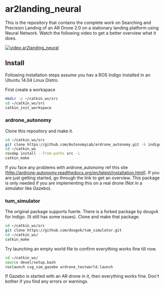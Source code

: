 # ar2landing_neural
This is the repository that contains the complete work on Searching and Precision Landing of an AR Drone 2.0 on a stationary landing platform using Neural Network. Watch the following video to get a better overview what it does.

[![video ar2landing_neural](https://i.ytimg.com/vi_webp/WrEmulklfXU/mqdefault.webp)](https://www.youtube.com/watch?v=WrEmulklfXU)

## Install

Following installation steps assume you hav a ROS Indigo installed in an Ubuntu 14.04 Linux Distro.

First create a workspace

```bash
mkdir -p ~/catkin_ws/src
cd ~/catkin_ws/src
catkin_init_workspace
```

### ardrone_autonomy
Clone this repository and make it.

```bash
cd ~/catkin_ws/src
git clone https://github.com/AutonomyLab/ardrone_autonomy.git -b indigo-devel
cd ~/catkin_ws
rosdep install --from-paths src -i
catkin_make
```
If you face any problems with ardrone_autonomy ref this site [http://ardrone-autonomy.readthedocs.org/en/latest/installation.html]. If you are just getting started, go through the link to get an overview. This package is only needed if you are implementing this on a real drone (Not in a simulator like Gazebo).

### tum_simulator

The original package supports fuerte. There is a forked package by dougvk for Indigo. (It still has some issues). Clone and make that package.

```bash
cd ~/catkin_ws/src
git clone https://github.com/dougvk/tum_simulator.git
cd ~/catkin_ws/
catkin_make
```
Try launching an empty world file to confirm everything works fine till now.

```bash
cd ~/catkin_ws/
source devel/setup.bash
roslaunch cvg_sim_gazebo ardrone_testworld.launch
```

If Gazebo is started with an AR drone in it, then everything works fine. Don't bother if you find any errors or warnings.
